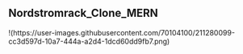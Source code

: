 <h2>Nordstromrack_Clone_MERN</h2>
!(https://user-images.githubusercontent.com/70104100/211280099-cc3d597d-10a7-444a-a2d4-1dcd60dd9fb7.png)
